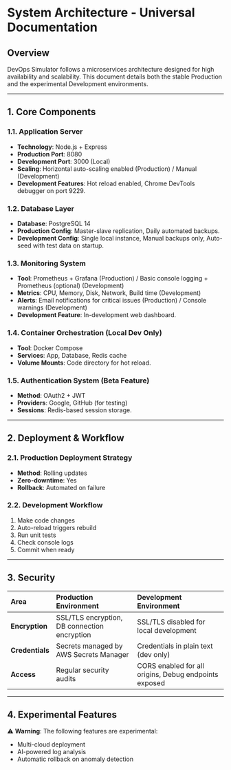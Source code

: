 # System Architecture - Universal Documentation

## Overview
DevOps Simulator follows a microservices architecture designed for high availability and scalability. This document details both the stable Production and the experimental Development environments.

---

## 1. Core Components

### 1.1. Application Server
* **Technology**: Node.js + Express
* **Production Port**: 8080
* **Development Port**: 3000 (Local)
* **Scaling**: Horizontal auto-scaling enabled (Production) / Manual (Development)
* **Development Features**: Hot reload enabled, Chrome DevTools debugger on port 9229.

### 1.2. Database Layer
* **Database**: PostgreSQL 14
* **Production Config**: Master-slave replication, Daily automated backups.
* **Development Config**: Single local instance, Manual backups only, Auto-seed with test data on startup.

### 1.3. Monitoring System
* **Tool**: Prometheus + Grafana (Production) / Basic console logging + Prometheus (optional) (Development)
* **Metrics**: CPU, Memory, Disk, Network, Build time (Development)
* **Alerts**: Email notifications for critical issues (Production) / Console warnings (Development)
* **Development Feature**: In-development web dashboard.

### 1.4. Container Orchestration (Local Dev Only)
* **Tool**: Docker Compose
* **Services**: App, Database, Redis cache
* **Volume Mounts**: Code directory for hot reload.

### 1.5. Authentication System (Beta Feature)
* **Method**: OAuth2 + JWT
* **Providers**: Google, GitHub (for testing)
* **Sessions**: Redis-based session storage.

---

## 2. Deployment & Workflow

### 2.1. Production Deployment Strategy
* **Method**: Rolling updates
* **Zero-downtime**: Yes
* **Rollback**: Automated on failure

### 2.2. Development Workflow
1.  Make code changes
2.  Auto-reload triggers rebuild
3.  Run unit tests
4.  Check console logs
5.  Commit when ready

---

## 3. Security

| Area | Production Environment | Development Environment |
| :--- | :--- | :--- |
| **Encryption** | SSL/TLS encryption, DB connection encryption | SSL/TLS disabled for local development |
| **Credentials** | Secrets managed by AWS Secrets Manager | Credentials in plain text (dev only) |
| **Access** | Regular security audits | CORS enabled for all origins, Debug endpoints exposed |

---

## 4. Experimental Features

⚠️ **Warning**: The following features are experimental:
* Multi-cloud deployment
* AI-powered log analysis
* Automatic rollback on anomaly detection